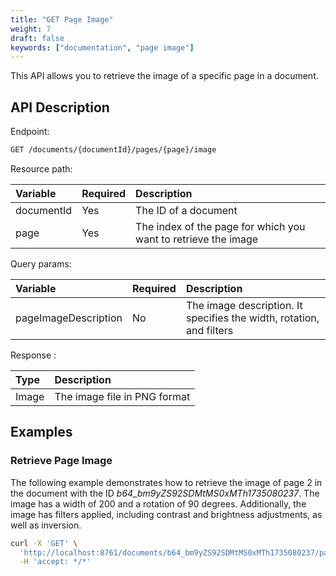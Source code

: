 ```yaml
---
title: "GET Page Image"
weight: 7
draft: false
keywords: ["documentation", "page image"]
---
```


This API allows you to retrieve the image of a specific page in a document.

## API Description

Endpoint:
```bash
GET /documents/{documentId}/pages/{page}/image
```

Resource path:

| Variable              | Required | Description                                                           |
|:----------------------|:---------|:----------------------------------------------------------------------|
| documentId            | Yes      | The ID of a document                                                  |
| page                  | Yes      | The index of the page for which you want to retrieve the image        |

Query params:

| Variable              | Required | Description                                                           |
|:----------------------|:---------|:----------------------------------------------------------------------|
| pageImageDescription  | No       | The image description. It specifies the width, rotation, and filters  |


Response :

| Type  | Description                  |
|:------|:-----------------------------|
| Image | The image file in PNG format |

## Examples

### Retrieve Page Image

The following example demonstrates how to retrieve the image of page 2 in the document with the ID _b64_bm9yZS92SDMtMS0xMTh1735080237_.
The image has a width of 200 and a rotation of 90 degrees.
Additionally, the image has filters applied, including contrast and brightness adjustments, as well as inversion.

```bash
curl -X 'GET' \
  'http://localhost:8761/documents/b64_bm9yZS92SDMtMS0xMTh1735080237/pages/2/image?pageImageDescription=IM_200_90_FILTERS~C~35~B~-100~I~50' \
  -H 'accept: */*'
```
